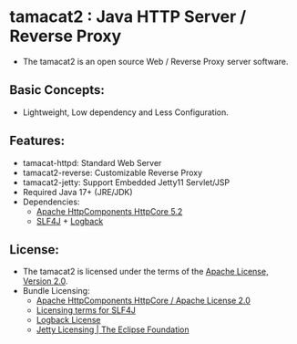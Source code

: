 # tamacat2 : Java HTTP Server / Reverse Proxy
- The tamacat2 is an open source Web / Reverse Proxy server software.

## Basic Concepts:
- Lightweight, Low dependency and Less Configuration.

## Features:
- tamacat-httpd: Standard Web Server
- tamacat2-reverse: Customizable Reverse Proxy
- tamacat2-jetty: Support Embedded Jetty11 Servlet/JSP
- Required Java 17+ (JRE/JDK)
- Dependencies:
  - [Apache HttpComponents HttpCore 5.2](https://hc.apache.org/httpcomponents-core-5.2.x/index.html)
  - [SLF4J](https://www.slf4j.org/) + [Logback](https://logback.qos.ch/)

## License:
- The tamacat2 is licensed under the terms of the [Apache License, Version 2.0](https://github.com/tamacat-cloud/tamacat2/blob/main/LICENSE.txt).
- Bundle Licensing:
  - [Apache HttpComponents HttpCore / Apache License 2.0](https://www.apache.org/licenses/LICENSE-2.0)
  - [Licensing terms for SLF4J](http://www.slf4j.org/license.html)
  - [Logback License](https://logback.qos.ch/license.html)
  - [Jetty Licensing | The Eclipse Foundation](https://www.eclipse.org/jetty/licenses.php)

